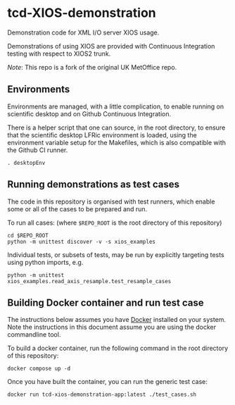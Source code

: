 # tcd-XIOS-demonstration

Demonstration code for XML I/O server XIOS usage.

Demonstrations of using XIOS are provided with Continuous Integration testing with respect to XIOS2 trunk.

<em>Note</em>: This repo is a fork of the original UK MetOffice repo.

## Environments

Environments are managed, with a little complication, to enable running on scientific desktop and on Github  Continuous Integration.

There is a helper script that one can source, in the root directory, to ensure that the scientific desktop LFRic environment is loaded, using the environment variable setup for the Makefiles, which is also compatible with the Github CI runner.

`. desktopEnv`

## Running demonstrations as test cases

The code in this repository is organised with test runners, which enable some or all of the cases to be prepared and run.

To run all cases:
(where `$REPO_ROOT` is the root directory of this repository)

```
cd $REPO_ROOT
python -m unittest discover -v -s xios_examples
```

Individual tests, or subsets of tests, may be run by explicitly targeting tests using python imports, e.g.

```
python -m unittest xios_examples.read_axis_resample.test_resample_cases
```

## Building Docker container and run test case

The instructions below assumes you have [Docker](https://docs.docker.com/engine/install/) installed on your system. Note the instructions in this document assume you are using the docker commandline tool. 

To build a docker container, run the following command in the root directory of this repository:

```
docker compose up -d
```

Once you have built the container, you can run the generic test case:

```
docker run tcd-xios-demonstration-app:latest ./test_cases.sh
```